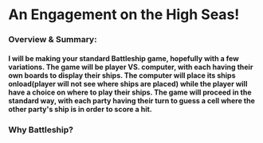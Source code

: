 # An Engagement on the High Seas!

### Overview & Summary:

#### I will be making your standard Battleship game, hopefully with a few variations. The game will be player VS. computer, with each having their own boards to display their ships. The computer will place its ships onload(player will not see where ships are placed) while the player will have a choice on where to play their ships. The game will proceed in the standard way, with each party having their turn to guess a cell where the other party's ship is in order to score a hit.

### Why Battleship?

